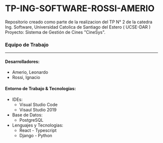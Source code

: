 # TP-ING-SOFTWARE-ROSSI-AMERIO
Repositorio creado como parte de la realizacion del TP N° 2 de la catedra Ing. Software, Universidad Catolica de Santiago del Estero ( UCSE-DAR ) 
Proyecto: Sistema de Gestión de Cines "CineSys".

### Equipo de Trabajo
***
#### Desarrolladores: 
* Amerio, Leonardo
* Rossi, Ignacio

#### Entorno de Trabajo & Tecnologias:
* IDEs:
  * Visual Studio Code
  * Visaul Studio 2019
* Base de Datos:
  * PostgreSQL
* Lenguajes y Tecnologias:
  * React - Typescript
  * Django - Python 
 
